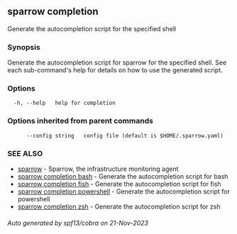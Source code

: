 ## sparrow completion

Generate the autocompletion script for the specified shell

### Synopsis

Generate the autocompletion script for sparrow for the specified shell.
See each sub-command's help for details on how to use the generated script.


### Options

```
  -h, --help   help for completion
```

### Options inherited from parent commands

```
      --config string   config file (default is $HOME/.sparrow.yaml)
```

### SEE ALSO

* [sparrow](sparrow.md)	 - Sparrow, the infrastructure monitoring agent
* [sparrow completion bash](sparrow_completion_bash.md)	 - Generate the autocompletion script for bash
* [sparrow completion fish](sparrow_completion_fish.md)	 - Generate the autocompletion script for fish
* [sparrow completion powershell](sparrow_completion_powershell.md)	 - Generate the autocompletion script for powershell
* [sparrow completion zsh](sparrow_completion_zsh.md)	 - Generate the autocompletion script for zsh

###### Auto generated by spf13/cobra on 21-Nov-2023

